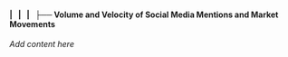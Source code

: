 #### |   |   |   ├── Volume and Velocity of Social Media Mentions and Market Movements

*Add content here*